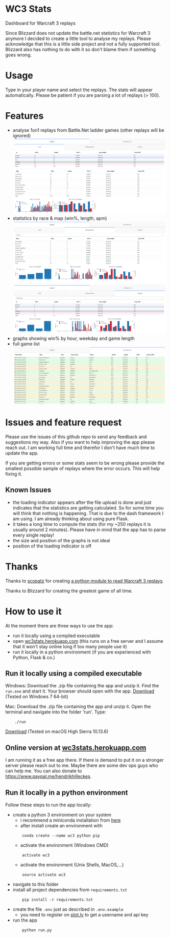 # WC3 Stats
Dashboard for Warcraft 3 replays

Since Blizzard does not update the battle.net statistics for Warcraft 3 anymore I decided to create a little tool to analyse my replays. Please acknowledge that this is a little side project and not a fully supported tool. Blizzard also has nothing to do with it so don't blame them if something goes wrong.

# Usage
Type in your player name and select the replays. The stats will appear automatically. Please be patient if you are parsing a lot of replays (> 100).

# Features
- analyse 1on1 replays from Battle.Net ladder games (other replays will be ignored)
![Overall stats by race](/screenshots/20180914_Total.png?raw=true)
- statistics by race & map (win%, length, apm)
![Stats by enemy race](/screenshots/20180914_EnemyRace.png?raw=true)
![Stats by map](/screenshots/20180914_Map.png?raw=true)
- graphs showing win% by hour, weekday and game length
- full game list
![Full Game List](/screenshots/20180914_List.png?raw=true)

# Issues and feature request
Please use the issues of this github repo to send any feedback and suggestions my way. Also if you want to help improving the app please reach out. I am working full time and therefor I don't have much time to update the app.

If you are getting errors or some stats seem to be wrong please provide the smallest possible sample of replays where the error occurs. This will help fixing it.

## Known Issues
- the loading indicator appears after the file upload is done and just indicates that the statistics are getting calculated. So for some time you will think that nothing is happening. That is due to the dash framework I am using. I am already thinking about using pure Flask.
- it takes a long time to compute the stats (for my ~250 replays it is usually around 2 minutes). Please have in mind that the app has to parse every single replay!
- the size and position of the graphs is not ideal
- position of the loading indicator is off

# Thanks
Thanks to [scopatz](https://github.com/scopatz) for creating [a python module to read Warcraft 3 replays](https://github.com/scopatz/w3g).

Thanks to Blizzard for creating the greatest game of all time.

# How to use it
At the moment there are three ways to use the app:
- run it locally using a compiled executable
- open [wc3stats.herokuapp.com](https://wc3stats.herokuapp.com/) (this runs on a free server and I assume that it won't stay online long if too many people use it)
- run it locally in a python environment (if you are experienced with Python, Flask & co.)

## Run it locally using a compiled executable
Windows:
Download the .zip file containing the app and unzip it. Find the `run.exe` and start it. Your browser should open with the app.
[Download](run-windows.zip?raw=true) (Tested on Windows 7 64-bit)

Mac: 
Download the .zip file containing the app and unzip it. Open the terminal and navigate into the folder 'run'. Type:
```shell
    ./run
```
[Download](run-mac.zip?raw=true) (Tested on macOS High Sierra 10.13.6)

## Online version at [wc3stats.herokuapp.com](https://wc3stats.herokuapp.com/)
I am running it as a free app there. If there is demand to put it on a stronger server please reach out to me. Maybe there are some dev ops guys who can help me. You can also donate to https://www.paypal.me/hendrikhilleckes. 

## Run it locally in a python environment
Follow these steps to run the app locally:
- create a python 3 environment on your system
    - i recommend a miniconda installation from [here](https://conda.io/miniconda.html)
    - after install create an environment with 
    ```shell
        conda create --name wc3 python pip
    ```
    - activate the environment (Windows CMD)
    ```shell
        activate wc3
    ```
    - activate the environment (Unix Shells, MacOS,...)
    ```shell
        source activate wc3
    ```
- navigate to this folder
- install all project dependencies from `requirements.txt`
    ```shell
        pip install -r requirements.txt
    ```
- create the file `.env` just as described in `.env.example`
    - you need to register on [plot.ly](https://plot.ly) to get a username and api key
- run the app
    ```shell
        python run.py
    ```